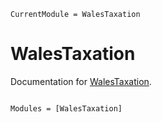 ```@meta
CurrentModule = WalesTaxation
```

# WalesTaxation

Documentation for [WalesTaxation](https://github.com/grahamstark/WalesTaxation.jl).

```@index
```

```@autodocs
Modules = [WalesTaxation]
```
